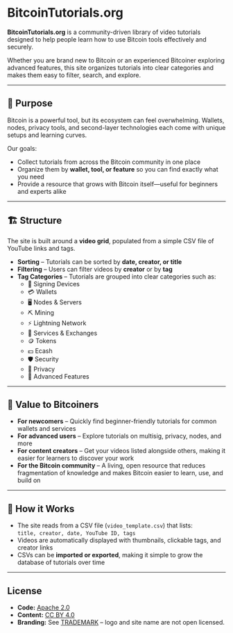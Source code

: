 # BitcoinTutorials.org

**BitcoinTutorials.org** is a community-driven library of video tutorials designed to help people learn how to use Bitcoin tools effectively and securely.  

Whether you are brand new to Bitcoin or an experienced Bitcoiner exploring advanced features, this site organizes tutorials into clear categories and makes them easy to filter, search, and explore.

---

## 🎯 Purpose
Bitcoin is a powerful tool, but its ecosystem can feel overwhelming. Wallets, nodes, privacy tools, and second-layer technologies each come with unique setups and learning curves.  

Our goals:
- Collect tutorials from across the Bitcoin community in one place  
- Organize them by **wallet, tool, or feature** so you can find exactly what you need  
- Provide a resource that grows with Bitcoin itself—useful for beginners and experts alike  

---

## 🏗 Structure
The site is built around a **video grid**, populated from a simple CSV file of YouTube links and tags.  

- **Sorting** – Tutorials can be sorted by **date, creator, or title**  
- **Filtering** – Users can filter videos by **creator** or by **tag**  
- **Tag Categories** – Tutorials are grouped into clear categories such as:
  - 🔐 Signing Devices
  - 💳 Wallets
  - 🖥️ Nodes & Servers
  - ⛏️ Mining
  - ⚡ Lightning Network
  - 🏢 Services & Exchanges
  - 🪙 Tokens
  - 💵 Ecash
  - 🛡️ Security
  - 🥷 Privacy
  - 🚀 Advanced Features  

---

## 🌱 Value to Bitcoiners
- **For newcomers** – Quickly find beginner-friendly tutorials for common wallets and services  
- **For advanced users** – Explore tutorials on multisig, privacy, nodes, and more  
- **For content creators** – Get your videos listed alongside others, making it easier for learners to discover your work  
- **For the Bitcoin community** – A living, open resource that reduces fragmentation of knowledge and makes Bitcoin easier to learn, use, and build on  

---

## 📂 How it Works
- The site reads from a CSV file (`video_template.csv`) that lists:  
  `title, creator, date, YouTube ID, tags`  
- Videos are automatically displayed with thumbnails, clickable tags, and creator links  
- CSVs can be **imported or exported**, making it simple to grow the database of tutorials over time  

---

## License
- **Code:** [Apache 2.0](LICENSE)  
- **Content:** [CC BY 4.0](CONTENT_LICENSE)  
- **Branding:** See [TRADEMARK](TRADEMARK) – logo and site name are not open licensed.  

